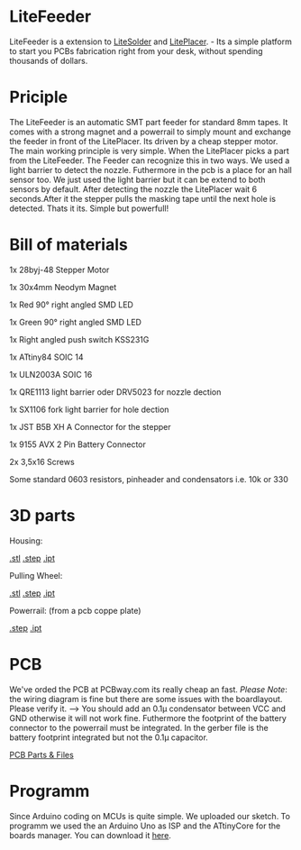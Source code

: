 # LiteFeeder
LiteFeeder is a extension to [LiteSolder](https://github.com/Carinalo93/LiteSolder) and [LitePlacer](https://github.com/jkuusama/LitePlacer-DEV). - Its a simple platform to start you PCBs fabrication right from your desk, without spending thousands of dollars.

# Priciple

The LiteFeeder is an automatic SMT part feeder for standard 8mm tapes. It comes with a strong magnet and a powerrail to simply mount and exchange the feeder in front of the LitePlacer. Its driven by a cheap stepper motor. The main working principle is very simple. When the LitePlacer picks a part from the LiteFeeder. The Feeder can recognize this in two ways. We used a light barrier to detect the nozzle. Futhermore in the pcb is a place for an hall sensor too. We just used the light barrier but it can be extend to both sensors by default. After detecting the nozzle the LitePlacer wait 6 seconds.After it the stepper pulls the masking tape until the next hole is detected. Thats it its. Simple but powerfull! 

# Bill of materials

1x 28byj-48 Stepper Motor

1x 30x4mm Neodym Magnet

1x Red 90° right angled SMD LED

1x Green 90° right angled SMD LED

1x Right angled push switch KSS231G

1x ATtiny84 SOIC 14

1x ULN2003A SOIC 16

1x QRE1113 light barrier oder DRV5023 for nozzle dection

1x SX1106 fork light barrier for hole dection

1x JST B5B XH A Connector for the stepper

1x 9155 AVX 2 Pin Battery Connector

2x 3,5x16 Screws 


Some standard 0603 resistors, pinheader and condensators i.e. 10k or 330

# 3D parts
Housing:

[.stl]() [.step]() [.ipt]()

Pulling Wheel:

[.stl]() [.step]() [.ipt]()

Powerrail: (from a pcb coppe plate)

[.step]() [.ipt]()


# PCB
We've orded the PCB at PCBway.com its really cheap an fast.
*Please Note*: the wiring diagram is fine but there are some issues with the boardlayout. Please verify it. --> You should add an 0.1µ condensator between VCC and GND otherwise it will not work fine. Futhermore the footprint of the battery connector to the powerrail must be integrated. In the gerber file is the battery footprint integrated but not the 0.1µ capacitor. 

[PCB Parts & Files]()


# Programm

Since Arduino coding on MCUs is quite simple. We uploaded our sketch. To programm we used the an Arduino Uno as ISP and the ATtinyCore for the boards manager. You can download it [here](https://github.com/SpenceKonde/ATTinyCore).





